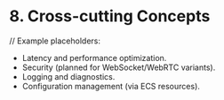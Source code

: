 # 8. Cross-cutting Concepts

// Example placeholders:

- Latency and performance optimization.
- Security (planned for WebSocket/WebRTC variants).
- Logging and diagnostics.
- Configuration management (via ECS resources).
